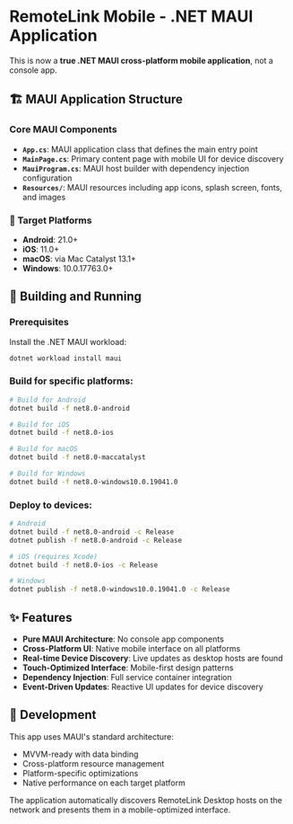 # RemoteLink Mobile - .NET MAUI Application

This is now a **true .NET MAUI cross-platform mobile application**, not a console app.

## 🏗️ MAUI Application Structure

### Core MAUI Components
- **`App.cs`**: MAUI application class that defines the main entry point
- **`MainPage.cs`**: Primary content page with mobile UI for device discovery
- **`MauiProgram.cs`**: MAUI host builder with dependency injection configuration
- **`Resources/`**: MAUI resources including app icons, splash screen, fonts, and images

### 📱 Target Platforms
- **Android**: 21.0+
- **iOS**: 11.0+
- **macOS**: via Mac Catalyst 13.1+
- **Windows**: 10.0.17763.0+

## 🚀 Building and Running

### Prerequisites
Install the .NET MAUI workload:
```bash
dotnet workload install maui
```

### Build for specific platforms:
```bash
# Build for Android
dotnet build -f net8.0-android

# Build for iOS  
dotnet build -f net8.0-ios

# Build for macOS
dotnet build -f net8.0-maccatalyst

# Build for Windows
dotnet build -f net8.0-windows10.0.19041.0
```

### Deploy to devices:
```bash
# Android
dotnet build -f net8.0-android -c Release
dotnet publish -f net8.0-android -c Release

# iOS (requires Xcode)
dotnet build -f net8.0-ios -c Release

# Windows
dotnet publish -f net8.0-windows10.0.19041.0 -c Release
```

## ✨ Features

- **Pure MAUI Architecture**: No console app components
- **Cross-Platform UI**: Native mobile interface on all platforms
- **Real-time Device Discovery**: Live updates as desktop hosts are found
- **Touch-Optimized Interface**: Mobile-first design patterns
- **Dependency Injection**: Full service container integration
- **Event-Driven Updates**: Reactive UI updates for device discovery

## 🔧 Development

This app uses MAUI's standard architecture:
- MVVM-ready with data binding
- Cross-platform resource management
- Platform-specific optimizations
- Native performance on each target platform

The application automatically discovers RemoteLink Desktop hosts on the network and presents them in a mobile-optimized interface.